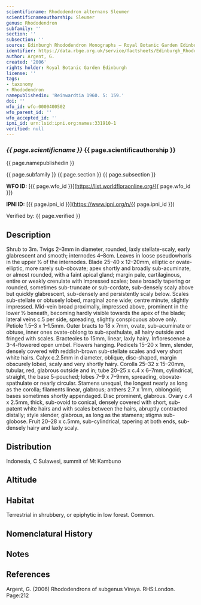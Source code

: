 ```yaml
---
scientificname: Rhododendron alternans Sleumer
scientificnameauthorship: Sleumer
genus: Rhododendron
subfamily: ''
section: ''
subsection: ''
source: Edinburgh Rhododendron Monographs – Royal Botanic Garden Edinburgh
identifier: https://data.rbge.org.uk/service/factsheets/Edinburgh_Rhododendron_Monographs.xhtml
author: Argent, G.
created: '2006'
rights holder: Royal Botanic Garden Edinburgh
license: ''
tags:
- taxonomy
- Rhododendron
namepublishedin: 'Reinwardtia 1960. 5: 159.'
doi: ''
wfo_id: wfo-0000400502
wfo_parent_id: ''
wfo_accepted_id: ''
ipni_id: urn:lsid:ipni.org:names:331910-1
verified: null
---
```

### _{{ page.scientificname }}_ {{ page.scientificauthorship }}
 {{ page.namepublishedin }}

{{ page.subfamily }} {{ page.section }} {{ page.subsection }}

**WFO ID:** [{{ page.wfo_id }}](https://list.worldfloraonline.org/{{ page.wfo_id }})

**IPNI ID:** [{{ page.ipni_id }}](https://www.ipni.org/n/{{ page.ipni_id }})

Verified by: {{ page.verified }}



## Description
Shrub to 3m. Twigs 2–3mm in diameter, rounded, laxly stellate-scaly, early glabrescent and smooth; internodes 4–8cm. Leaves in loose pseudowhorls in the upper ½ of the internodes. Blade 25–40 x 12–20mm, elliptic or ovate-elliptic, more rarely sub-obovate; apex shortly and broadly sub-acuminate, or almost rounded, with a faint apical gland; margin pale, cartilaginous, entire or weakly crenulate with impressed scales; base broadly tapering or rounded, sometimes sub-truncate or sub-cordate, sub-densely scaly above but quickly glabrescent, sub-densely and persistently scaly below. Scales sub-stellate or obtusely lobed, marginal zone wide; centre minute, slightly impressed. Mid-vein broad proximally, impressed above, prominent in the lower ½ beneath, becoming hardly visible towards the apex of the blade; lateral veins c.5 per side, spreading, slightly conspicuous above only. Petiole 1.5–3 x 1–1.5mm. Outer bracts to 18 x 7mm, ovate, sub-acuminate or obtuse, inner ones ovate-oblong to sub-spathulate, all hairy outside and fringed with scales. Bracteoles to 15mm, linear, laxly hairy. Inflorescence a 3–4-flowered open umbel. Flowers hanging. Pedicels 15–20 x 1mm, slender, densely covered with reddish-brown sub-­stellate scales and very short white hairs. Calyx c.2.5mm in diameter, oblique, disc-shaped, margin obscurely lobed, scaly and very shortly hairy. Corolla 25–32 x 15–20mm, tubular, red, glabrous outside and in; tube 20–25 x c.4 x 6–7mm, cylindrical, straight, the base 5-pouched; lobes 7–9 x 7–9mm, spreading, obovate-spathulate or nearly circular. Stamens unequal, the longest nearly as long as the corolla; filaments linear, glabrous; anthers 2.7 x 1mm, oblongoid; bases sometimes shortly appendaged. Disc prominent, glabrous. Ovary c.4 x 2.5mm, thick, sub-ovoid to con­ical, densely covered with short, sub-patent white hairs and with scales between the hairs, abruptly contracted distally; style slender, glabrous, as long as the stamens; stigma sub-globose. Fruit 20–28 x c.5mm, sub-cylindrical, tapering at both ends, sub-densely hairy and laxly scaly.

## Distribution
Indonesia, C Sulawesi, summit of Mt Kambuno

## Altitude


## Habitat
Terrestrial in shrubbery, or epiphytic in low forest. Common.

## Nomenclatural History

                       
## Notes


## References

Argent, G. (2006) Rhododendrons of subgenus Vireya. RHS:London. Page:212
